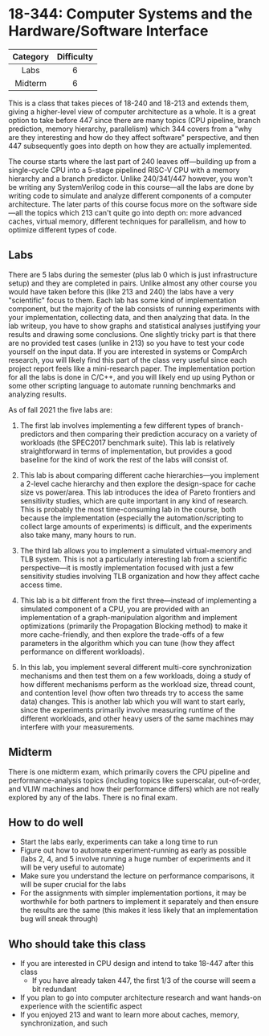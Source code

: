 # 18-344: Computer Systems and the Hardware/Software Interface

| Category | Difficulty |
|:-:       | :-:        |
| Labs     | 6          |
| Midterm  | 6          |

This is a class that takes pieces of 18-240 and 18-213 and extends them, giving a higher-level view of computer architecture as a whole. It is a great option to take before 447 since there are many topics (CPU pipeline, branch prediction, memory hierarchy, parallelism) which 344 covers from a "why are they interesting and how do they affect software" perspective, and then 447 subsequently goes into depth on how they are actually implemented.

The course starts where the last part of 240 leaves off—building up from a single-cycle CPU into a 5-stage pipelined RISC-V CPU with a memory hierarchy and a branch predictor. Unlike 240/341/447 however, you won't be writing any SystemVerilog code in this course—all the labs are done by writing code to simulate and analyze different components of a computer architecture. The later parts of this course focus more on the software side—all the topics which 213 can't quite go into depth on: more advanced caches, virtual memory, different techniques for parallelism, and how to optimize different types of code.

## Labs

There are 5 labs during the semester (plus lab 0 which is just infrastructure setup) and they are completed in pairs. Unlike almost any other course you would have taken before this (like 213 and 240) the labs have a very "scientific" focus to them. Each lab has some kind of implementation component, but the majority of the lab consists of running experiments with your implementation, collecting data, and then analyzing that data. In the lab writeup, you have to show graphs and statistical analyses justifying your results and drawing some conclusions. One slightly tricky part is that there are no provided test cases (unlike in 213) so you have to test your code yourself on the input data. If you are interested in systems or CompArch research, you will likely find this part of the class very useful since each project report feels like a mini-research paper. The implementation portion for all the labs is done in C/C++, and you will likely end up using Python or some other scripting language to automate running benchmarks and analyzing results.

As of fall 2021 the five labs are:

1. The first lab involves implementing a few different types of branch-predictors and then comparing their prediction accuracy on a variety of workloads (the SPEC2017 benchmark suite). This lab is relatively straightforward in terms of implementation, but provides a good baseline for the kind of work the rest of the labs will consist of.

2. This lab is about comparing different cache hierarchies—you implement a 2-level cache hierarchy and then explore the design-space for cache size vs power/area. This lab introduces the idea of Pareto frontiers and sensitivity studies, which are quite important in any kind of research. This is probably the most time-consuming lab in the course, both because the implementation (especially the automation/scripting to collect large amounts of experiments) is difficult, and the experiments also take many, many hours to run.

3. The third lab allows you to implement a simulated virtual-memory and TLB system. This is not a particularly interesting lab from a scientific perspective—it is mostly implementation focused with just a few sensitivity studies involving TLB organization and how they affect cache access time.

4. This lab is a bit different from the first three—instead of implementing a simulated component of a CPU, you are provided with an implementation of a graph-manipulation algorithm and implement optimizations (primarily the Propagation Blocking method) to make it more cache-friendly, and then explore the trade-offs of a few parameters in the algorithm which you can tune (how they affect performance on different workloads).

5. In this lab, you implement several different multi-core synchronization mechanisms and then test them on a few workloads, doing a study of how different mechanisms perform as the workload size, thread count, and contention level (how often two threads try to access the same data) changes. This is another lab which you will want to start early, since the experiments primarily involve measuring runtime of the different workloads, and other heavy users of the same machines may interfere with your measurements.

## Midterm

There is one midterm exam, which primarily covers the CPU pipeline and performance-analysis topics (including topics like superscalar, out-of-order, and VLIW machines and how their performance differs) which are not really explored by any of the labs. There is no final exam.

## How to do well

- Start the labs early, experiments can take a long time to run
- Figure out how to automate experiment-running as early as possible (labs 2, 4, and 5 involve running a huge number of experiments and it will be very useful to automate)
- Make sure you understand the lecture on performance comparisons, it will be super crucial for the labs
- For the assignments with simpler implementation portions, it may be worthwhile for both partners to implement it separately and then ensure the results are the same (this makes it less likely that an implementation bug will sneak through)


## Who should take this class

- If you are interested in CPU design and intend to take 18-447 after this class
    - If you have already taken 447, the first 1/3 of the course will seem a bit redundant
- If you plan to go into computer architecture research and want hands-on experience with the scientific aspect
- If you enjoyed 213 and want to learn more about caches, memory, synchronization, and such
